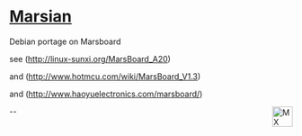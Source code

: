 # [Marsian](https://maxime-hanicotte.github.io/Marsian/)
Debian portage on Marsboard


see (http://linux-sunxi.org/MarsBoard_A20)

and (http://www.hotmcu.com/wiki/MarsBoard_V1.3)

and (http://www.haoyuelectronics.com/marsboard/)

<a href="https://maxime.hanicotte.net"><img src="./img/mx-logo.png" width="36" alt="MX" align="right"></a>

--

